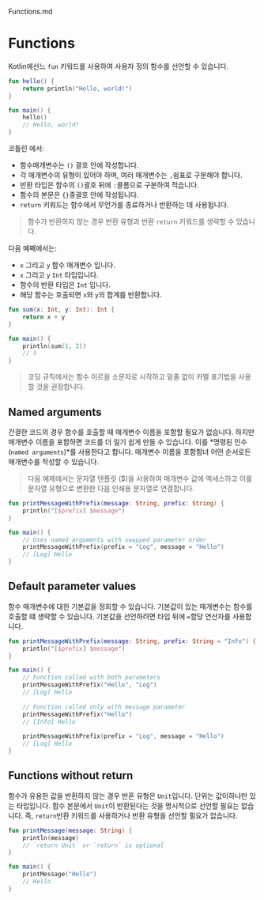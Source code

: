 Functions.md

# Functions

Kotlin에선느 `fun` 키워드를 사용하여 사용자 정의 함수를 선언할 수 있습니다.
```kotlin
fun hello() {
    return println("Hello, world!")
}

fun main() {
    hello()
    // Hello, world!
}
```
코틀린 에서:
- 함수매개변수는 `()` 괄호 안에 작성합니다.
- 각 매개변수의 유형이 있어야 하며, 여러 매개변수는 `,`쉼표로 구분해야 합니다.
- 반환 타입은 함수의 `()`괄호 뒤에 `:`콜롬으로 구분하여 적습니다.
- 함수의 본문은 `{}`중괄호 안에 작성됩니다.
- `return` 키워드는 함수에서 무언가를 종료하거나 반환하는 데 사용됩니다.
> 함수가 반환하지 않는 경우 반환 유형과 반환 `return` 키워드를 생략할 수 있습니다.

다음 예쩨에서는:
- `x` 그리고 `y` 함수 매개변수 입니다.
- `x` 그리고 `y` `Int` 타입입니다.
- 함수의 반환 타입은 `Int` 입니다.
- 해당 함수는 호출되면 `x`와 `y`의 합계를 반환합니다.

```kotlin
fun sum(x: Int, y: Int): Int {
    return x + y
}

fun main() {
    println(sum(1, 2))
    // 3
}
```
> 코딩 규칙에서는 함수 이르을 소문자로 시작하고 밑줄 없이 카멜 표기법을 사용할 것을 권장합니다.
## Named arguments

간결한 코드의 경우 함수를 호출할 때 매개변수 이름을 포함할 필요가 없습니다. 하지만 매개변수 이름을 포함하면 코드를 더 일기 쉽게 만들 수 있습니다. 이를 *명령된 인수(`named arguments`)*를 사용한다고 합니다. 매개변수 이름을 포함함녀 어떤 순서로든 매개변수를 작성할 수 있습니다.

> 다음 예제에서는 문자열 텐플릿 ($)을 사용하여 매개변수 값에 액세스하고 이를 문자열 유형으로 변환한 다음 인쇄용 문자열로 연결합니다.

```Kotlin
fun printMessageWithPrefix(message: String, prefix: String) {
    println("[$prefix] $message")
}

fun main() {
    // Uses named arguments with swapped parameter order
    printMessageWithPrefix(prefix = "Log", message = "Hello")
    // [Log] Hello
}
```

## Default parameter values

함수 매개변수에 대한 기본값을 정희할 수 있습니다. 기본값이 있는 매개변수는 함수를 호출할 떄 생략할 수 있습니다. 기본값을 선언하려면 타입 뒤에 `=`할당 연산자를 사용합니다.
```kotlin
fun printMessageWithPrefix(message: String, prefix: String = "Info") {
    println("[$prefix] $message")
}

fun main() {
    // Function called with both parameters
    printMessageWithPrefix("Hello", "Log") 
    // [Log] Hello
    
    // Function called only with message parameter
    printMessageWithPrefix("Hello")        
    // [Info] Hello
    
    printMessageWithPrefix(prefix = "Log", message = "Hello")
    // [Log] Hello
}
```

## Functions without return

함수가 유용한 값을 반환하지 않는 경우 반혼 유형은 `Unit`입니다. 단위는 값이하나만 있는 타입입니다. 함수 본문에서 `Unit`이 반환된다는 것을 명시적으로 선언할 필요는 없습니다. 즉, `return`반환 키워드를 사용하거나 반환 유형을 선언할 필요가 없습니다.

```kotlin
fun printMessage(message: String) {
    println(message)
    // `return Unit` or `return` is optional
}

fun main() {
    printMessage("Hello")
    // Hello
}
```





